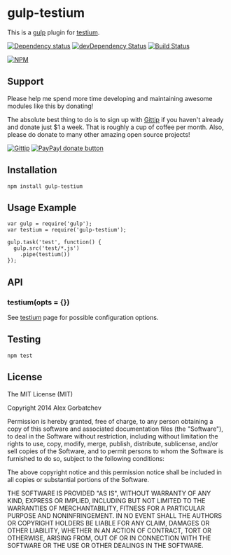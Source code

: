 # gulp-testium

This is a [gulp](http://gulpjs.com) plugin for [testium](https://github.com/groupon/testium).

[![Dependency status](https://david-dm.org/alexgorbatchev/gulp-testium.png)](https://david-dm.org/alexgorbatchev/gulp-testium)
[![devDependency Status](https://david-dm.org/alexgorbatchev/gulp-testium/dev-status.png)](https://david-dm.org/alexgorbatchev/gulp-testium#info=devDependencies)
[![Build Status](https://secure.travis-ci.org/alexgorbatchev/gulp-testium.png?branch=master)](https://travis-ci.org/alexgorbatchev/gulp-testium)

[![NPM](https://nodei.co/npm/gulp-testium.png?downloads=true)](https://npmjs.org/package/gulp-testium)

## Support

Please help me spend more time developing and maintaining awesome modules like this by donating!

The absolute best thing to do is to sign up with [Gittip](http://gittip.com) if you haven't already and donate just $1 a week. That is roughly a cup of coffee per month. Also, please do donate to many other amazing open source projects!

[![Gittip](http://img.shields.io/gittip/alexgorbatchev.png)](https://www.gittip.com/alexgorbatchev/)
[![PayPayl donate button](http://img.shields.io/paypal/donate.png?color=yellow)](https://www.paypal.com/cgi-bin/webscr?cmd=_s-xclick&hosted_button_id=PSDPM9268P8RW "Donate once-off to this project using Paypal")

## Installation

    npm install gulp-testium

## Usage Example

    var gulp = require('gulp');
    var testium = require('gulp-testium');

    gulp.task('test', function() {
      gulp.src('test/*.js')
        .pipe(testium())
    });

## API

### testium(opts = {})

See [testium](https://github.com/groupon/testium) page for possible configuration options.

## Testing

    npm test

## License

The MIT License (MIT)

Copyright 2014 Alex Gorbatchev

Permission is hereby granted, free of charge, to any person obtaining a copy
of this software and associated documentation files (the "Software"), to deal
in the Software without restriction, including without limitation the rights
to use, copy, modify, merge, publish, distribute, sublicense, and/or sell
copies of the Software, and to permit persons to whom the Software is
furnished to do so, subject to the following conditions:

The above copyright notice and this permission notice shall be included in
all copies or substantial portions of the Software.

THE SOFTWARE IS PROVIDED "AS IS", WITHOUT WARRANTY OF ANY KIND, EXPRESS OR
IMPLIED, INCLUDING BUT NOT LIMITED TO THE WARRANTIES OF MERCHANTABILITY,
FITNESS FOR A PARTICULAR PURPOSE AND NONINFRINGEMENT. IN NO EVENT SHALL THE
AUTHORS OR COPYRIGHT HOLDERS BE LIABLE FOR ANY CLAIM, DAMAGES OR OTHER
LIABILITY, WHETHER IN AN ACTION OF CONTRACT, TORT OR OTHERWISE, ARISING FROM,
OUT OF OR IN CONNECTION WITH THE SOFTWARE OR THE USE OR OTHER DEALINGS IN
THE SOFTWARE.